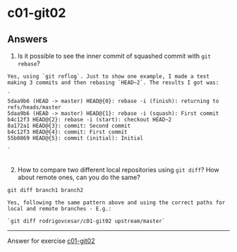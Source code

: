 # c01-git02

## Answers

1. Is it possible to see the inner commit of squashed commit with `git rebase`?
```
Yes, using `git reflog`. Just to show one example, I made a test making 3 commits and then rebasing `HEAD~2`. The results I got was:

`
5daa9b6 (HEAD -> master) HEAD@{0}: rebase -i (finish): returning to refs/heads/master
5daa9b6 (HEAD -> master) HEAD@{1}: rebase -i (squash): First commit
b4c12f3 HEAD@{2}: rebase -i (start): checkout HEAD~2
8a172a1 HEAD@{3}: commit: Second commit
b4c12f3 HEAD@{4}: commit: First commit
55b0869 HEAD@{5}: commit (initial): Initial

`


```

2. How to compare two different local repositories using `git diff`? How about remote ones, can you do the same?
```
git diff branch1 branch2

Yes, following the same pattern above and using the correct paths for local and remote branches - E.g.:

`git diff rodrigovcesar/c01-git02 upstream/master`

```

***
Answer for exercise [c01-git02](https://github.com/devopsacademyau/academy/blob/c54d252bda58575e9dc9f92718237bed58aae772/classes/01class/exercises/c01-git02/README.md)
